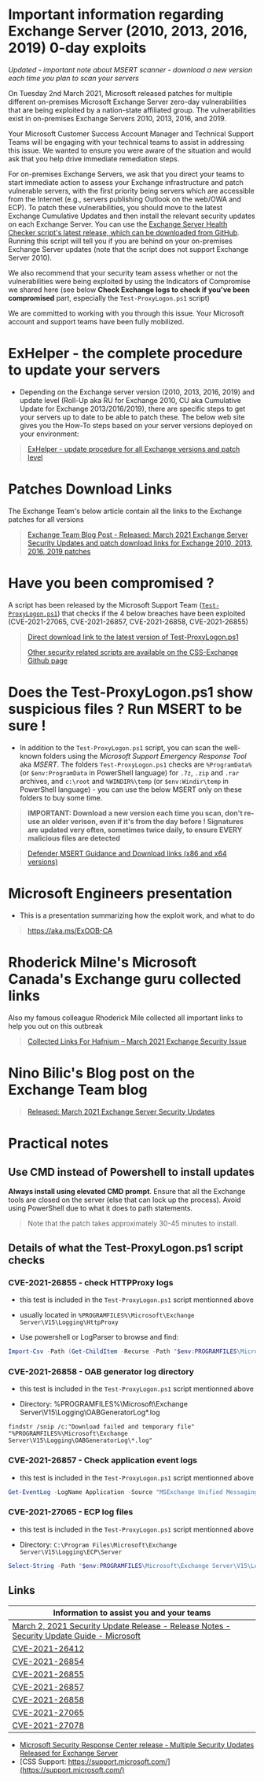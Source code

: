 # Important information regarding Exchange Server (2010, 2013, 2016, 2019) 0-day exploits

*Updated - important note about MSERT scanner - download a new version each time you plan to scan your servers*

On Tuesday 2nd March 2021, Microsoft released patches for multiple different on-premises Microsoft Exchange Server zero-day vulnerabilities that are being exploited by a nation-state affiliated group.  The vulnerabilities exist in on-premises Exchange Servers 2010, 2013, 2016, and 2019.  
 
Your Microsoft Customer Success Account Manager and Technical Support Teams will be engaging with your technical teams to assist in addressing this issue.  We wanted to ensure you were aware of the situation and would ask that you help drive immediate remediation steps.
 
For on-premises Exchange Servers, we ask that you direct your teams to start immediate action to assess your Exchange infrastructure and patch vulnerable servers, with the first priority being servers which are accessible from the Internet (e.g., servers publishing Outlook on the web/OWA and ECP).  To patch these vulnerabilities, you should move to the latest Exchange Cumulative Updates and then install the relevant security updates on each Exchange Server.  You can use the [Exchange Server Health Checker script's latest release, which can be downloaded from GitHub](https://github.com/dpaulson45/HealthChecker/releases/latest). Running this script will tell you if you are behind on your on-premises Exchange Server updates (note that the script does not support Exchange Server 2010). 
 
We also recommend that your security team assess whether or not the vulnerabilities were being exploited by using the Indicators of Compromise we shared here (see below **Check Exchange logs to check if you've been compromised** part, especially the `Test-ProxyLogon.ps1` script)
 
We are committed to working with you through this issue.  Your Microsoft account and support teams have been fully mobilized.

# **ExHelper** - the complete procedure to update your servers

- Depending on the Exchange server version (2010, 2013, 2016, 2019) and update level (Roll-Up aka RU for Exchange 2010, CU aka Cumulative Update for Exchange 2013/2016/2019), there are specific steps to get your servers up to date to be able to patch these. The below web site gives you the How-To steps based on your server versions deployed on your environment:

> [ExHelper - update procedure for all Exchange versions and patch level](https://aka.ms/ExHelper)
 
# Patches Download Links

The Exchange Team's below article contain all the links to the Exchange patches for all versions

> [Exchange Team Blog Post - Released: March 2021 Exchange Server Security Updates and patch download links for Exchange 2010, 2013, 2016, 2019 patches](https://techcommunity.microsoft.com/t5/exchange-team-blog/released-march-2021-exchange-server-security-updates/ba-p/2175901)

# Have you been compromised ?

A script has been released by the Microsoft Support Team ([`Test-ProxyLogon.ps1`](https://github.com/microsoft/CSS-Exchange/releases/latest/download/Test-ProxyLogon.ps1)) that checks if the 4 below breaches have been exploited (CVE-2021-27065, CVE-2021-26857, CVE-2021-26858, CVE-2021-26855)

> [Direct download link to the latest version of Test-ProxyLogon.ps1](https://github.com/microsoft/CSS-Exchange/releases/latest/download/Test-ProxyLogon.ps1)
> 
> [Other security related scripts are available on the CSS-Exchange Github page](https://github.com/microsoft/CSS-Exchange/tree/main/Security)
 
# Does the Test-ProxyLogon.ps1 show suspicious files ? Run MSERT to be sure !

- In addition to the `Test-ProxyLogon.ps1` script, you can scan the well-known folders using the *Microsoft Support Emergency Response Tool* aka *MSERT*. The folders `Test-ProxyLogon.ps1` checks are `%ProgramData%` (or `$env:ProgramData` in PowerShell language) for `.7z`, `.zip` and `.rar` archives, and `c:\root` and `%WINDIR%\temp` (or `$env:Windir\temp` in PowerShell language) - you can use the below MSERT only on these folders to buy some time.

> **IMPORTANT: Download a new version each time you scan, don't re-use an older verison, even if it's from the day before ! Signatures are updated very often, sometimes twice daily, to ensure EVERY malicious files are detected**

> [Defender MSERT Guidance and Download links (x86 and x64 versions)](https://github.com/microsoft/CSS-Exchange/blob/main/Security/Defender-MSERT-Guidance.md)
 
# Microsoft Engineers presentation

- This is a presentation summarizing how the exploit work, and what to do

> https://aka.ms/ExOOB-CA

# Rhoderick Milne's Microsoft Canada's Exchange guru collected links

Also my famous colleague Rhoderick Mile collected all important links to help you out on this outbreak

> [Collected Links For Hafnium – March 2021 Exchange Security Issue](https://blog.rmilne.ca/2021/03/08/collected-links-for-hafnium-march-2021-exchange-security-issue/)

# Nino Bilic's Blog post on the Exchange Team blog

> [Released: March 2021 Exchange Server Security Updates](https://techcommunity.microsoft.com/t5/exchange-team-blog/released-march-2021-exchange-server-security-updates/bc-p/2194515)

# Practical notes

## Use CMD instead of Powershell to install updates

**Always install using elevated CMD prompt**.  Ensure that all the Exchange tools are closed on the server (else that can lock up the process).  Avoid using PowerShell due to what it does to path statements.

> Note that the patch takes approximately 30-45 minutes to install.

## Details of what the Test-ProxyLogon.ps1 script checks

### CVE-2021-26855 - check HTTPProxy logs

- this test is included in the `Test-ProxyLogon.ps1` script mentionned above

- usually located in `%PROGRAMFILES%\Microsoft\Exchange Server\V15\Logging\HttpProxy`

- Use powershell or LogParser to browse and find:

```powershell
Import-Csv -Path (Get-ChildItem -Recurse -Path "$env:PROGRAMFILES\Microsoft\Exchange Server\V15\Logging\HttpProxy" -Filter '*.log').FullName | Where-Object {  $_.AuthenticatedUser -eq '' -and $_.AnchorMailbox -like 'ServerInfo~*/*' } | select DateTime, AnchorMailbox
```

### CVE-2021-26858 - OAB generator log directory

- this test is included in the `Test-ProxyLogon.ps1` script mentionned above

- Directory: %PROGRAMFILES%\Microsoft\Exchange Server\V15\Logging\OABGeneratorLog\*.log

```
findstr /snip /c:"Download failed and temporary file" "%PROGRAMFILES%\Microsoft\Exchange Server\V15\Logging\OABGeneratorLog\*.log"
```

### CVE-2021-26857 - Check application event logs

- this test is included in the `Test-ProxyLogon.ps1` script mentionned above

```powershell
Get-EventLog -LogName Application -Source "MSExchange Unified Messaging" -EntryType Error | Where-Object { $_.Message -like "*System.InvalidCastException*" }
```

### CVE-2021-27065 - ECP log files

- this test is included in the `Test-ProxyLogon.ps1` script mentionned above

- Directory: `C:\Program Files\Microsoft\Exchange Server\V15\Logging\ECP\Server`

```powershell
Select-String -Path "$env:PROGRAMFILES\Microsoft\Exchange Server\V15\Logging\ECP\Server\*.log" -Pattern 'Set-.+VirtualDirectory'
```

## Links

|Information to assist you and your teams|
|---|
|[March 2, 2021 Security Update Release - Release Notes - Security Update Guide - Microsoft](https://msrc.microsoft.com/update-guide/releaseNote/2021-Mar)|
|[CVE-2021-26412](https://msrc.microsoft.com/update-guide/en-US/vulnerability/CVE-2021-26412)|
|[CVE-2021-26854](https://msrc.microsoft.com/update-guide/en-US/vulnerability/CVE-2021-26854)|
|[CVE-2021-26855](https://msrc.microsoft.com/update-guide/en-US/vulnerability/CVE-2021-26855)|
|[CVE-2021-26857](https://msrc.microsoft.com/update-guide/en-US/vulnerability/CVE-2021-26857)|
|[CVE-2021-26858](https://msrc.microsoft.com/update-guide/en-US/vulnerability/CVE-2021-26858)|
|[CVE-2021-27065](https://msrc.microsoft.com/update-guide/en-US/vulnerability/CVE-2021-27065)|
|[CVE-2021-27078](https://msrc.microsoft.com/update-guide/en-US/vulnerability/CVE-2021-27078)|
 
- [Microsoft Security Response Center release - Multiple Security Updates Released for Exchange Server](https://msrc-blog.microsoft.com/2021/03/02/multiple-security-updates-released-for-exchange-server/)
- [CSS Support: https://support.microsoft.com/](https://support.microsoft.com/)
